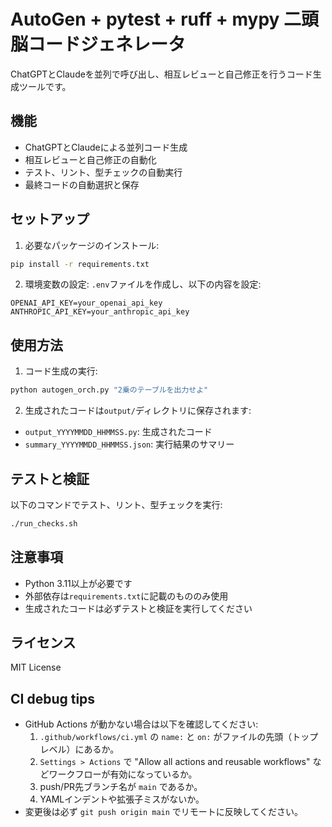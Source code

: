 # AutoGen + pytest + ruff + mypy 二頭脳コードジェネレータ

ChatGPTとClaudeを並列で呼び出し、相互レビューと自己修正を行うコード生成ツールです。

## 機能

- ChatGPTとClaudeによる並列コード生成
- 相互レビューと自己修正の自動化
- テスト、リント、型チェックの自動実行
- 最終コードの自動選択と保存

## セットアップ

1. 必要なパッケージのインストール:
```bash
pip install -r requirements.txt
```

2. 環境変数の設定:
`.env`ファイルを作成し、以下の内容を設定:
```
OPENAI_API_KEY=your_openai_api_key
ANTHROPIC_API_KEY=your_anthropic_api_key
```

## 使用方法

1. コード生成の実行:
```bash
python autogen_orch.py "2乗のテーブルを出力せよ"
```

2. 生成されたコードは`output/`ディレクトリに保存されます:
- `output_YYYYMMDD_HHMMSS.py`: 生成されたコード
- `summary_YYYYMMDD_HHMMSS.json`: 実行結果のサマリー

## テストと検証

以下のコマンドでテスト、リント、型チェックを実行:
```bash
./run_checks.sh
```

## 注意事項

- Python 3.11以上が必要です
- 外部依存は`requirements.txt`に記載のもののみ使用
- 生成されたコードは必ずテストと検証を実行してください

## ライセンス

MIT License 

## CI debug tips

- GitHub Actions が動かない場合は以下を確認してください:
  1. `.github/workflows/ci.yml` の `name:` と `on:` がファイルの先頭（トップレベル）にあるか。
  2. `Settings > Actions` で "Allow all actions and reusable workflows" などワークフローが有効になっているか。
  3. push/PR先ブランチ名が `main` であるか。
  4. YAMLインデントや拡張子ミスがないか。
- 変更後は必ず `git push origin main` でリモートに反映してください。 